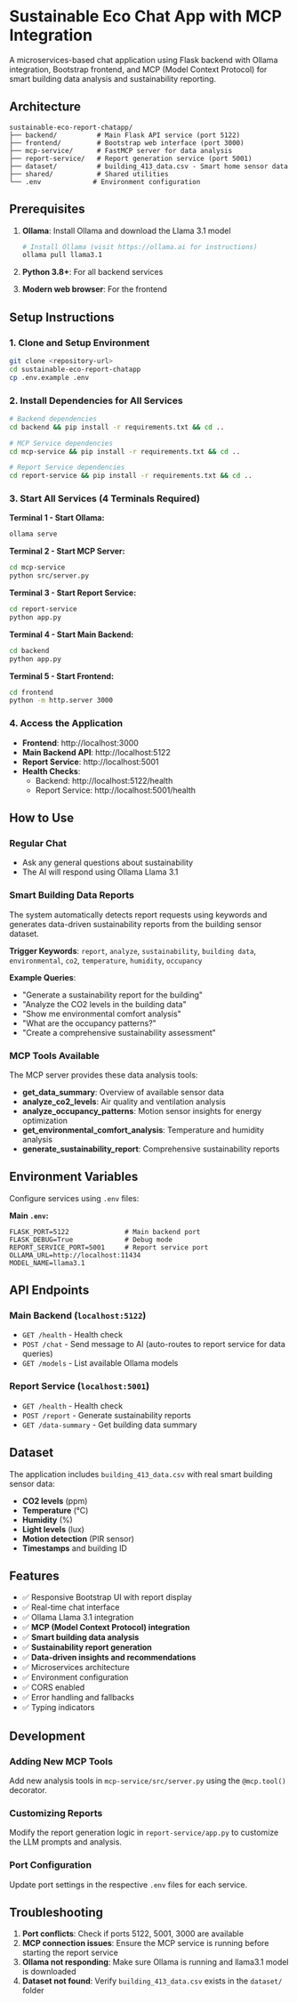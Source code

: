 # Sustainable Eco Chat App with MCP Integration

A microservices-based chat application using Flask backend with Ollama integration, Bootstrap frontend, and MCP (Model Context Protocol) for smart building data analysis and sustainability reporting.

## Architecture

```
sustainable-eco-report-chatapp/
├── backend/          # Main Flask API service (port 5122)
├── frontend/         # Bootstrap web interface (port 3000)
├── mcp-service/      # FastMCP server for data analysis
├── report-service/   # Report generation service (port 5001)
├── dataset/          # building_413_data.csv - Smart home sensor data
├── shared/           # Shared utilities
└── .env             # Environment configuration
```

## Prerequisites

1. **Ollama**: Install Ollama and download the Llama 3.1 model
   ```bash
   # Install Ollama (visit https://ollama.ai for instructions)
   ollama pull llama3.1
   ```

2. **Python 3.8+**: For all backend services
3. **Modern web browser**: For the frontend

## Setup Instructions

### 1. Clone and Setup Environment

```bash
git clone <repository-url>
cd sustainable-eco-report-chatapp
cp .env.example .env
```

### 2. Install Dependencies for All Services

```bash
# Backend dependencies
cd backend && pip install -r requirements.txt && cd ..

# MCP Service dependencies
cd mcp-service && pip install -r requirements.txt && cd ..

# Report Service dependencies
cd report-service && pip install -r requirements.txt && cd ..
```

### 3. Start All Services (4 Terminals Required)

**Terminal 1 - Start Ollama:**
```bash
ollama serve
```

**Terminal 2 - Start MCP Server:**
```bash
cd mcp-service
python src/server.py
```

**Terminal 3 - Start Report Service:**
```bash
cd report-service
python app.py
```

**Terminal 4 - Start Main Backend:**
```bash
cd backend
python app.py
```

**Terminal 5 - Start Frontend:**
```bash
cd frontend
python -m http.server 3000
```

### 4. Access the Application

- **Frontend**: http://localhost:3000
- **Main Backend API**: http://localhost:5122
- **Report Service**: http://localhost:5001
- **Health Checks**: 
  - Backend: http://localhost:5122/health
  - Report Service: http://localhost:5001/health

## How to Use

### Regular Chat
- Ask any general questions about sustainability
- The AI will respond using Ollama Llama 3.1

### Smart Building Data Reports
The system automatically detects report requests using keywords and generates data-driven sustainability reports from the building sensor dataset.

**Trigger Keywords**: `report`, `analyze`, `sustainability`, `building data`, `environmental`, `co2`, `temperature`, `humidity`, `occupancy`

**Example Queries**:
- "Generate a sustainability report for the building"
- "Analyze the CO2 levels in the building data"
- "Show me environmental comfort analysis"
- "What are the occupancy patterns?"
- "Create a comprehensive sustainability assessment"

### MCP Tools Available
The MCP server provides these data analysis tools:
- **get_data_summary**: Overview of available sensor data
- **analyze_co2_levels**: Air quality and ventilation analysis
- **analyze_occupancy_patterns**: Motion sensor insights for energy optimization
- **get_environmental_comfort_analysis**: Temperature and humidity analysis
- **generate_sustainability_report**: Comprehensive sustainability reports

## Environment Variables

Configure services using `.env` files:

**Main `.env`:**
```env
FLASK_PORT=5122              # Main backend port
FLASK_DEBUG=True             # Debug mode
REPORT_SERVICE_PORT=5001     # Report service port
OLLAMA_URL=http://localhost:11434
MODEL_NAME=llama3.1
```

## API Endpoints

### Main Backend (`localhost:5122`)
- `GET /health` - Health check
- `POST /chat` - Send message to AI (auto-routes to report service for data queries)
- `GET /models` - List available Ollama models

### Report Service (`localhost:5001`)
- `GET /health` - Health check
- `POST /report` - Generate sustainability reports
- `GET /data-summary` - Get building data summary

## Dataset

The application includes `building_413_data.csv` with real smart building sensor data:
- **CO2 levels** (ppm)
- **Temperature** (°C)
- **Humidity** (%)
- **Light levels** (lux)
- **Motion detection** (PIR sensor)
- **Timestamps** and building ID

## Features

- ✅ Responsive Bootstrap UI with report display
- ✅ Real-time chat interface
- ✅ Ollama Llama 3.1 integration
- ✅ **MCP (Model Context Protocol) integration**
- ✅ **Smart building data analysis**
- ✅ **Sustainability report generation**
- ✅ **Data-driven insights and recommendations**
- ✅ Microservices architecture
- ✅ Environment configuration
- ✅ CORS enabled
- ✅ Error handling and fallbacks
- ✅ Typing indicators

## Development

### Adding New MCP Tools
Add new analysis tools in `mcp-service/src/server.py` using the `@mcp.tool()` decorator.

### Customizing Reports
Modify the report generation logic in `report-service/app.py` to customize the LLM prompts and analysis.

### Port Configuration
Update port settings in the respective `.env` files for each service.

## Troubleshooting

1. **Port conflicts**: Check if ports 5122, 5001, 3000 are available
2. **MCP connection issues**: Ensure the MCP service is running before starting the report service
3. **Ollama not responding**: Make sure Ollama is running and llama3.1 model is downloaded
4. **Dataset not found**: Verify `building_413_data.csv` exists in the `dataset/` folder